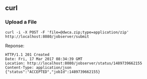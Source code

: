 
## curl

### Upload a File
```
curl -i -X POST -F 'file=@dwca.zip;type=application/zip' http://localhost:8080/jobserver/submit
```
Reponse: 
```
HTTP/1.1 201 Created
Date: Fri, 17 Mar 2017 08:34:39 GMT
Location: http://localhost:8080/jobserver/status/1489739662155
Content-Type: application/json
{"status":"ACCEPTED","jobId":1489739662155}
```
